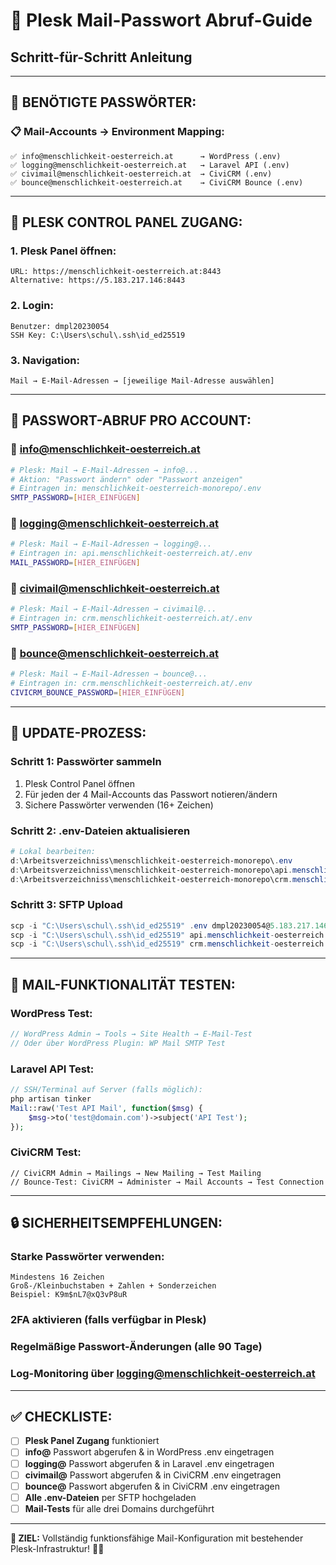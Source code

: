 # 🔐 Plesk Mail-Passwort Abruf-Guide

## Schritt-für-Schritt Anleitung

---

## 🎯 **BENÖTIGTE PASSWÖRTER:**

### 📋 **Mail-Accounts → Environment Mapping:**

```
✅ info@menschlichkeit-oesterreich.at      → WordPress (.env)
✅ logging@menschlichkeit-oesterreich.at   → Laravel API (.env)
✅ civimail@menschlichkeit-oesterreich.at  → CiviCRM (.env)
✅ bounce@menschlichkeit-oesterreich.at    → CiviCRM Bounce (.env)
```

---

## 🔧 **PLESK CONTROL PANEL ZUGANG:**

### **1. Plesk Panel öffnen:**

```
URL: https://menschlichkeit-oesterreich.at:8443
Alternative: https://5.183.217.146:8443
```

### **2. Login:**

```
Benutzer: dmpl20230054
SSH Key: C:\Users\schul\.ssh\id_ed25519
```

### **3. Navigation:**

```
Mail → E-Mail-Adressen → [jeweilige Mail-Adresse auswählen]
```

---

## 📝 **PASSWORT-ABRUF PRO ACCOUNT:**

### **🔸 info@menschlichkeit-oesterreich.at**

```bash
# Plesk: Mail → E-Mail-Adressen → info@...
# Aktion: "Passwort ändern" oder "Passwort anzeigen"
# Eintragen in: menschlichkeit-oesterreich-monorepo/.env
SMTP_PASSWORD=[HIER_EINFÜGEN]
```

### **🔸 logging@menschlichkeit-oesterreich.at**

```bash
# Plesk: Mail → E-Mail-Adressen → logging@...
# Eintragen in: api.menschlichkeit-oesterreich.at/.env
MAIL_PASSWORD=[HIER_EINFÜGEN]
```

### **🔸 civimail@menschlichkeit-oesterreich.at**

```bash
# Plesk: Mail → E-Mail-Adressen → civimail@...
# Eintragen in: crm.menschlichkeit-oesterreich.at/.env
SMTP_PASSWORD=[HIER_EINFÜGEN]
```

### **🔸 bounce@menschlichkeit-oesterreich.at**

```bash
# Plesk: Mail → E-Mail-Adressen → bounce@...
# Eintragen in: crm.menschlichkeit-oesterreich.at/.env
CIVICRM_BOUNCE_PASSWORD=[HIER_EINFÜGEN]
```

---

## 🔄 **UPDATE-PROZESS:**

### **Schritt 1: Passwörter sammeln**

1. Plesk Control Panel öffnen
2. Für jeden der 4 Mail-Accounts das Passwort notieren/ändern
3. Sichere Passwörter verwenden (16+ Zeichen)

### **Schritt 2: .env-Dateien aktualisieren**

```powershell
# Lokal bearbeiten:
d:\Arbeitsverzeichniss\menschlichkeit-oesterreich-monorepo\.env
d:\Arbeitsverzeichniss\menschlichkeit-oesterreich-monorepo\api.menschlichkeit-oesterreich.at\.env
d:\Arbeitsverzeichniss\menschlichkeit-oesterreich-monorepo\crm.menschlichkeit-oesterreich.at\.env
```

### **Schritt 3: SFTP Upload**

```powershell
scp -i "C:\Users\schul\.ssh\id_ed25519" .env dmpl20230054@5.183.217.146:httpdocs/
scp -i "C:\Users\schul\.ssh\id_ed25519" api.menschlichkeit-oesterreich.at/.env dmpl20230054@5.183.217.146:httpdocs/api/
scp -i "C:\Users\schul\.ssh\id_ed25519" crm.menschlichkeit-oesterreich.at/.env dmpl20230054@5.183.217.146:httpdocs/crm/
```

---

## 🧪 **MAIL-FUNKTIONALITÄT TESTEN:**

### **WordPress Test:**

```php
// WordPress Admin → Tools → Site Health → E-Mail-Test
// Oder über WordPress Plugin: WP Mail SMTP Test
```

### **Laravel API Test:**

```php
// SSH/Terminal auf Server (falls möglich):
php artisan tinker
Mail::raw('Test API Mail', function($msg) {
    $msg->to('test@domain.com')->subject('API Test');
});
```

### **CiviCRM Test:**

```
// CiviCRM Admin → Mailings → New Mailing → Test Mailing
// Bounce-Test: CiviCRM → Administer → Mail Accounts → Test Connection
```

---

## 🔒 **SICHERHEITSEMPFEHLUNGEN:**

### **Starke Passwörter verwenden:**

```
Mindestens 16 Zeichen
Groß-/Kleinbuchstaben + Zahlen + Sonderzeichen
Beispiel: K9m$nL7@xQ3vP8uR
```

### **2FA aktivieren** (falls verfügbar in Plesk)

### **Regelmäßige Passwort-Änderungen** (alle 90 Tage)

### **Log-Monitoring** über logging@menschlichkeit-oesterreich.at

---

## ✅ **CHECKLISTE:**

- [ ] **Plesk Panel Zugang** funktioniert
- [ ] **info@** Passwort abgerufen & in WordPress .env eingetragen
- [ ] **logging@** Passwort abgerufen & in Laravel .env eingetragen
- [ ] **civimail@** Passwort abgerufen & in CiviCRM .env eingetragen
- [ ] **bounce@** Passwort abgerufen & in CiviCRM .env eingetragen
- [ ] **Alle .env-Dateien** per SFTP hochgeladen
- [ ] **Mail-Tests** für alle drei Domains durchgeführt

---

**🎯 ZIEL:** Vollständig funktionsfähige Mail-Konfiguration mit bestehender Plesk-Infrastruktur! 📧✅
